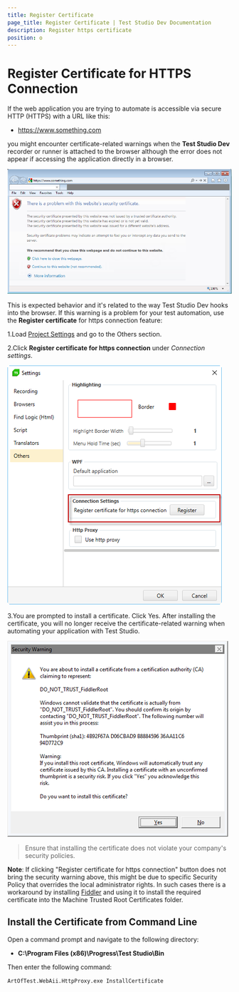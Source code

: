 ```yaml
---
title: Register Certificate
page_title: Register Certificate | Test Studio Dev Documentation
description: Register https certificate 
position: o
---
```

# Register Certificate for HTTPS Connection

If the web application you are trying to automate is accessible via secure HTTP (HTTPS) with a URL like this:

* https://www.something.com

you might encounter certificate-related warnings when the __Test Studio Dev__ recorder or runner is attached to the browser although the error does not appear if accessing the application directly in a browser.

![Certificate][1]

[1]: images/register-certificate/fig1.png
[2]: images/register-certificate/fig2.png
[3]: images/register-certificate/fig3.png

This is expected behavior and it's related to the way Test Studio Dev hooks into the browser. If this warning is a problem for your test automation, use the **Register certificate** for https connection feature:

1.Load <a href="/features/project-settings/overview" target="_blank">Project Settings</a> and go to the Others section.

2.Click **Register certificate for https connection** under *Connection settings*.

![Register certificate][2]

3.You are prompted to install a certificate. Click Yes. After installing the certificate, you will no longer receive the certificate-related warning when automating your application with Test Studio.

![Security Warning][3]

> Ensure that installing the certificate does not violate your company's security policies.

**Note**:  If clicking "Register certificate for https connection" button does not bring the security warning above, this might be due to specific Security Policy that overrides the local administrator rights. In such cases there is a workaround by installing <a href="http://www.telerik.com/fiddler" target="_blank">Fiddler</a> and using it to install the required certificate into the Machine Trusted Root Certificates folder.

## Install the Certificate from Command Line 

Open a command prompt and navigate to the following directory:

* **C:\Program Files (x86)\Progress\Test Studio\Bin**

Then enter the following command:

```
ArtOfTest.WebAii.HttpProxy.exe InstallCertificate
```